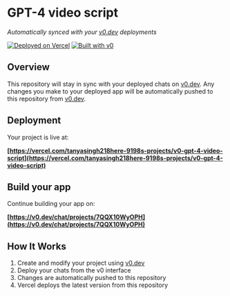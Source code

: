 # GPT-4 video script

*Automatically synced with your [v0.dev](https://v0.dev) deployments*

[![Deployed on Vercel](https://img.shields.io/badge/Deployed%20on-Vercel-black?style=for-the-badge&logo=vercel)](https://vercel.com/tanyasingh218here-9198s-projects/v0-gpt-4-video-script)
[![Built with v0](https://img.shields.io/badge/Built%20with-v0.dev-black?style=for-the-badge)](https://v0.dev/chat/projects/7QQX10WyOPH)

## Overview

This repository will stay in sync with your deployed chats on [v0.dev](https://v0.dev).
Any changes you make to your deployed app will be automatically pushed to this repository from [v0.dev](https://v0.dev).

## Deployment

Your project is live at:

**[https://vercel.com/tanyasingh218here-9198s-projects/v0-gpt-4-video-script](https://vercel.com/tanyasingh218here-9198s-projects/v0-gpt-4-video-script)**

## Build your app

Continue building your app on:

**[https://v0.dev/chat/projects/7QQX10WyOPH](https://v0.dev/chat/projects/7QQX10WyOPH)**

## How It Works

1. Create and modify your project using [v0.dev](https://v0.dev)
2. Deploy your chats from the v0 interface
3. Changes are automatically pushed to this repository
4. Vercel deploys the latest version from this repository
